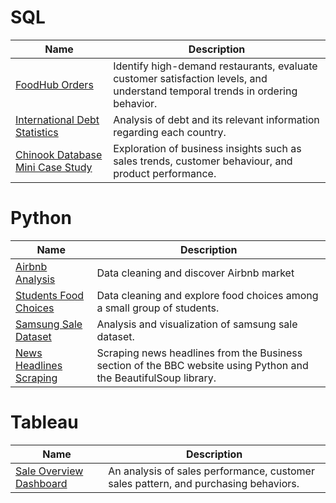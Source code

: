 # SQL

| Name | Description |
| --- | --- |
| [FoodHub Orders](https://github.com/kyawsoe177/Food-Order-Analysis/blob/main/food_order.ipynb) | Identify high-demand restaurants, evaluate customer satisfaction levels, and understand temporal trends in ordering behavior. |
| [International Debt Statistics](https://github.com/kyawsoe177/International-Debt-Statistics/blob/main/international_debt.ipynb) | Analysis of debt and its relevant information regarding each country. |
| [Chinook Database Mini Case Study](https://github.com/kyawsoe177/Chinook-Dataset-Mini-Case-Study) |  Exploration of business insights such as sales trends, customer behaviour, and product performance. |


# Python

| Name | Description |
| --- | --- |
| [Airbnb Analysis](https://github.com/kyawsoe177/Air-bnb-Room-Analysis/blob/main/air_bnb.ipynb) | Data cleaning and discover Airbnb market |
| [Students Food Choices](https://github.com/kyawsoe177/Students-Food-Choices/blob/main/food_choices.ipynb) | Data cleaning and explore food choices among a small group of students. |
| [Samsung Sale Dataset](https://github.com/kyawsoe177/Samsaung-Sale-Dataset) | Analysis and visualization of samsung sale dataset. |
| [News Headlines Scraping](https://github.com/kyawsoe177/Web-Scraping) | Scraping news headlines from the Business section of the BBC website using Python and the BeautifulSoup library. |

# Tableau

| Name | Description |
| --- | --- |
| [Sale Overview Dashboard](https://github.com/kyawsoe177/Sale-Dashboard) | An analysis of sales performance, customer sales pattern, and purchasing behaviors. |
